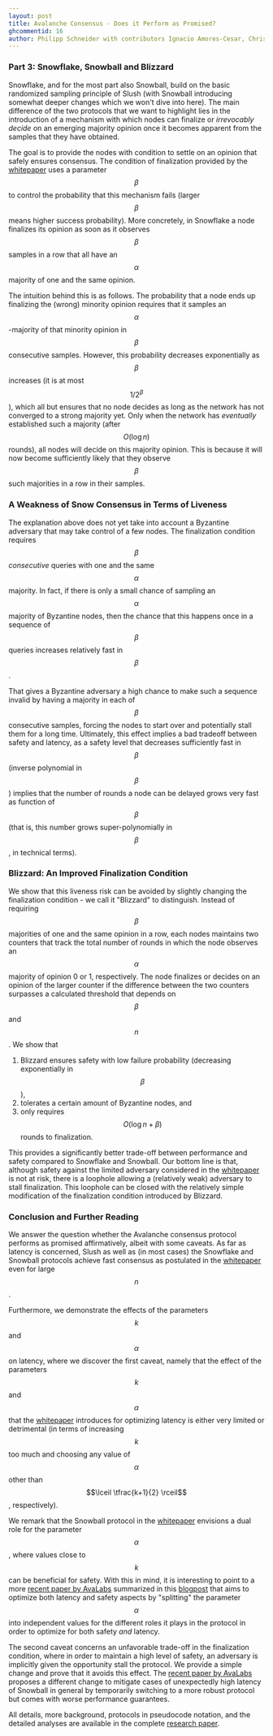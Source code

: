 ```yaml
---
layout: post
title: Avalanche Consensus - Does it Perform as Promised?
ghcommentid: 16
author: Philipp Schneider with contributors Ignacio Amores-Cesar, Christian Cachin
---
```


###  Part 3: Snowflake, Snowball and Blizzard

Snowflake, and for the most part also Snowball, build on the basic randomized sampling principle of Slush (with Snowball introducing somewhat deeper changes which we won't dive into here). The main difference of the two protocols that we want to highlight lies in the introduction of a mechanism with which nodes can finalize or *irrevocably decide* on an emerging majority opinion once it becomes apparent from the samples that they have obtained. 

The goal is to provide the nodes with condition to settle on an opinion that safely ensures consensus. The condition of finalization provided by the [whitepaper](https://arxiv.org/pdf/1906.08936.pdf) uses a parameter $$\beta$$ to control the probability that this mechanism fails (larger $$\beta$$ means higher success probability). More concretely, in Snowflake a node finalizes its opinion as soon as it observes $$\beta$$ samples in a row that all have an $$\alpha$$ majority of one and the same opinion.

The intuition behind this is as follows. The probability that a node ends up finalizing the (wrong) minority opinion requires that it samples an $$\alpha$$-majority of that minority opinion in $$\beta$$ consecutive samples. However, this probability decreases exponentially as $$\beta$$ increases (it is at most $$1/2^\beta$$), which all but ensures that no node decides as long as the network has not converged to a strong majority yet. Only when the network has *eventually* established such a majority (after $$O(\log n)$$ rounds), all nodes will decide on this majority opinion. This is because it will now become sufficiently likely that they observe $$\beta$$ such majorities in a row in their samples.

### A Weakness of Snow Consensus in Terms of Liveness 

The explanation above does not yet take into account a Byzantine adversary that may take control of a few nodes. The finalization condition requires $$\beta$$ *consecutive* queries with one and the same $$\alpha$$ majority. In fact, if there is only a small chance of sampling an $$\alpha$$ majority of Byzantine nodes, then the chance that this happens once in a sequence of $$\beta$$ queries increases relatively fast in $$\beta$$.

That gives a Byzantine adversary a high chance to make such a sequence invalid by having a majority in each of $$\beta$$ consecutive samples, forcing the nodes to start over and potentially stall them for a long time. Ultimately, this effect implies a bad tradeoff between safety and latency, as a safety level that decreases sufficiently fast in $$\beta$$ (inverse polynomial in $$\beta$$) implies that the number of rounds a node can be delayed grows very fast as function of $$\beta$$ (that is, this number grows super-polynomially in $$\beta$$, in technical terms).

### Blizzard: An Improved Finalization Condition

We show that this liveness risk can be avoided by slightly changing the finalization condition - we call it "Blizzard" to distinguish. Instead of requiring $$\beta$$ majorities of one and the same opinion in a row, each nodes maintains two counters that track the total number of rounds in which the node observes an $$\alpha$$ majority of opinion 0 or 1, respectively. The node finalizes or decides on an opinion of the larger counter if the difference between the two counters surpasses a calculated threshold that depends on $$\beta$$ and $$n$$. We show that

1. Blizzard ensures safety with low failure probability (decreasing exponentially in $$\beta$$), 
2. tolerates a certain amount of Byzantine nodes, and
3. only requires $$O(\log n + \beta)$$ rounds to finalization. 

This provides a significantly better trade-off between performance and safety compared to Snowflake and Snowball. Our bottom line is that, although safety against the limited adversary considered in the [whitepaper](https://arxiv.org/pdf/1906.08936.pdf) is not at risk, there is a loophole allowing a (relatively weak) adversary to stall finalization. This loophole can be closed with the relatively simple modification of the finalization condition introduced by Blizzard.

### Conclusion and Further Reading

We answer the question whether the Avalanche consensus protocol performs as promised affirmatively, albeit with some caveats. As far as latency is concerned, Slush as well as (in most cases) the Snowflake and Snowball protocols achieve fast consensus as postulated in the [whitepaper](https://arxiv.org/pdf/1906.08936.pdf) even for large $$n$$. 

Furthermore, we demonstrate the effects of the parameters $$k$$ and $$\alpha$$ on latency, where we discover the first caveat, namely that the effect of the parameters $$k$$ and $$\alpha$$ that the [whitepaper](https://arxiv.org/pdf/1906.08936.pdf) introduces for optimizing latency is either very limited or detrimental (in terms of increasing $$k$$ too much and choosing any value of $$\alpha$$ other than $$\lceil \tfrac{k+1}{2} \rceil$$, respectively).

We remark that the Snowball protocol in the [whitepaper](https://arxiv.org/pdf/1906.08936.pdf) envisions a dual role for the parameter $$\alpha$$, where values close to $$k$$ can be beneficial for safety. With this in mind, it is interesting to point to a more [recent paper by AvaLabs](https://arxiv.org/abs/2404.14250) summarized in this [blogpost](https://www.avax.network/blog/frosty-bringing-strong-liveness-guarantees-to-the-snow-family-of-consensus-protocols) that aims to optimize both latency and safety aspects by "splitting" the parameter $$\alpha$$ into independent values for the different roles it plays in the protocol in order to optimize for both safety *and* latency.

The second caveat concerns an unfavorable trade-off in the finalization condition, where in order to maintain a high level of safety, an adversary is implicitly given the opportunity stall the protocol. We provide a simple change and prove that it avoids this effect. The [recent paper by AvaLabs](https://arxiv.org/abs/2404.14250) proposes a different change to mitigate cases of unexpectedly high latency of Snowball in general by temporarily switching to a more robust protocol but comes with worse performance guarantees.

All details, more background, protocols in pseudocode notation, and the detailed analyses are available in the complete [research paper](https://arxiv.org/pdf/2401.02811.pdf).